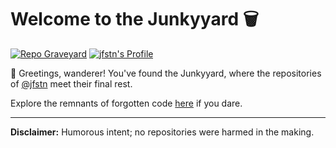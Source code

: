 # Welcome to the Junkyyard 🗑️

[![Repo Graveyard](https://img.shields.io/badge/Repo%20Graveyard-%F0%9F%92%80-ff69b4)](https://github.com/junkyyard)
[![jfstn's Profile](https://img.shields.io/badge/jfstn-Profile-blue)](https://github.com/jfstn)

👋 Greetings, wanderer! You've found the Junkyyard, where the repositories of [@jfstn](https://github.com/jfstn) meet their final rest.

Explore the remnants of forgotten code [here](https://github.com/junkyyard) if you dare.

---
**Disclaimer:** Humorous intent; no repositories were harmed in the making.
